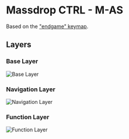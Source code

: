 # Massdrop CTRL - M-AS

Based on the ["endgame" keymap](https://github.com/qmk/qmk_firmware/tree/master/keyboards/massdrop/ctrl/keymaps/endgame).

## Layers

### Base Layer
![Base Layer](https://i.imgur.com/qMXpYUb.png)

### Navigation Layer
![Navigation Layer](https://i.imgur.com/RSp12Sh.png)

### Function Layer
![Function Layer](https://i.imgur.com/dp7zs0I.png)
